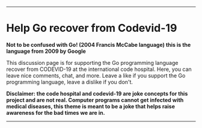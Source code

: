***

# Help Go recover from Codevid-19

**Not to be confused with Go! (2004 Francis McCabe language) this is the language from 2009 by Google**

This discussion page is for supporting the Go programming language recover from CODEVID-19 at the international code hospital. Here, you can leave nice comments, chat, and more. Leave a like if you support the Go programming language, leave a dislike if you don't.

**Disclaimer: the code hospital and codevid-19 are joke concepts for this project and are not real. Computer programs cannot get infected with medical diseases, this theme is meant to be a joke that helps raise awareness for the bad times we are in.**

***
